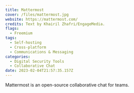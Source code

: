 ```yaml
---
title: Mattermost
cover: /files/mattermost.jpg
website: https://mattermost.com/
credits: Text by Khairil Zhafri/EngageMedia.
flags:
  - Freemium
tags:
  - Self-hosting
  - Cross-platform
  - Communications & Messaging
categories:
  - Digital Security Tools
  - Collaborative Chat
date: 2023-02-04T21:57:35.157Z
---
```

Mattermost is an open-source collaborative chat for teams.